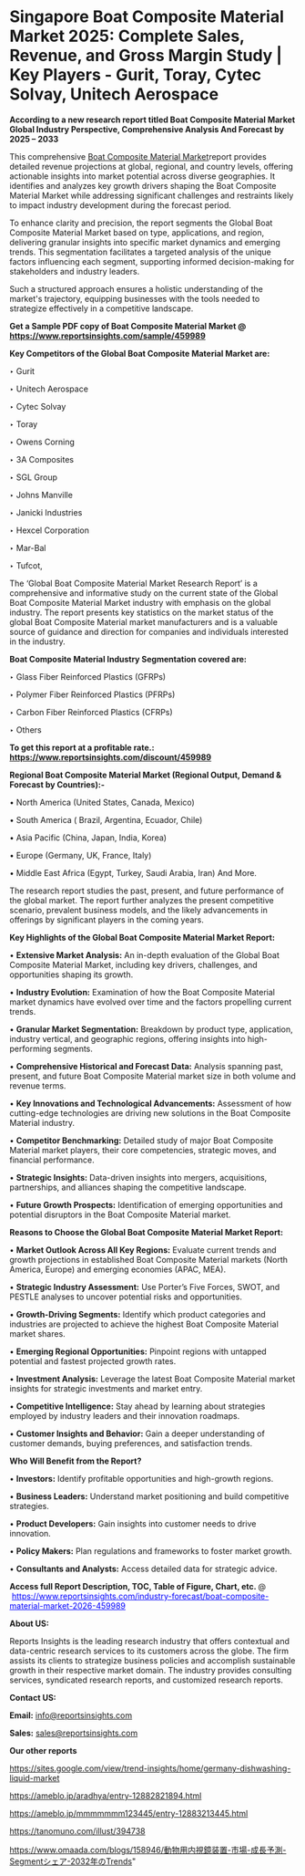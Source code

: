 # Singapore Boat Composite Material Market 2025: Complete Sales, Revenue, and Gross Margin Study | Key Players - Gurit, Toray, Cytec Solvay, Unitech Aerospace

<strong>According to a new research report titled Boat Composite Material Market Global Industry Perspective, Comprehensive Analysis And Forecast by 2025 – 2033</strong>

This comprehensive <a href=https://www.reportsinsights.com/sample/459989>Boat Composite Material Market</a>report provides detailed revenue projections at global, regional, and country levels, offering actionable insights into market potential across diverse geographies. It identifies and analyzes key growth drivers shaping the Boat Composite Material Market while addressing significant challenges and restraints likely to impact industry development during the forecast period.

To enhance clarity and precision, the report segments the Global Boat Composite Material Market based on type, applications, and region, delivering granular insights into specific market dynamics and emerging trends. This segmentation facilitates a targeted analysis of the unique factors influencing each segment, supporting informed decision-making for stakeholders and industry leaders.

Such a structured approach ensures a holistic understanding of the market's trajectory, equipping businesses with the tools needed to strategize effectively in a competitive landscape.

<strong>Get a Sample PDF copy of Boat Composite Material Market </strong><strong>@<a href=https://www.reportsinsights.com/sample/459989 style=color:#0000ff;> https://www.reportsinsights.com/sample/459989</a></strong></font>

<strong>Key Competitors of the Global Boat Composite Material Market are:</strong>

‣ Gurit

‣ Unitech Aerospace

‣ Cytec Solvay

‣ Toray

‣ Owens Corning

‣ 3A Composites

‣ SGL Group

‣ Johns Manville

‣ Janicki Industries

‣ Hexcel Corporation

‣ Mar-Bal

‣ Tufcot,

The ‘Global Boat Composite Material Market Research Report’ is a comprehensive and informative study on the current state of the Global Boat Composite Material Market industry with emphasis on the global industry. The report presents key statistics on the market status of the global Boat Composite Material market manufacturers and is a valuable source of guidance and direction for companies and individuals interested in the industry.

<strong>Boat Composite Material Industry Segmentation covered are:</strong>

‣ Glass Fiber Reinforced Plastics (GFRPs)

‣ Polymer Fiber Reinforced Plastics (PFRPs)

‣ Carbon Fiber Reinforced Plastics (CFRPs)

‣ Others

<strong>To get this report at a profitable rate.: <a href=https://www.reportsinsights.com/discount/459989 style=color:#0000ff;>https://www.reportsinsights.com/discount/459989</a></strong></font>

<strong>Regional Boat Composite Material Market (Regional Output, Demand &amp; Forecast by Countries):-</strong>

• North America (United States, Canada, Mexico)

• South America ( Brazil, Argentina, Ecuador, Chile)

• Asia Pacific (China, Japan, India, Korea)

• Europe (Germany, UK, France, Italy)

• Middle East Africa (Egypt, Turkey, Saudi Arabia, Iran) And More.

The research report studies the past, present, and future performance of the global market. The report further analyzes the present competitive scenario, prevalent business models, and the likely advancements in offerings by significant players in the coming years.

<strong>Key Highlights of the Global Boat Composite Material Market Report:</strong>

• <strong>Extensive Market Analysis:</strong> An in-depth evaluation of the Global Boat Composite Material Market, including key drivers, challenges, and opportunities shaping its growth.

• <strong>Industry Evolution:</strong> Examination of how the Boat Composite Material market dynamics have evolved over time and the factors propelling current trends.

• <strong>Granular Market Segmentation:</strong> Breakdown by product type, application, industry vertical, and geographic regions, offering insights into high-performing segments.

• <strong>Comprehensive Historical and Forecast Data:</strong> Analysis spanning past, present, and future Boat Composite Material market size in both volume and revenue terms.

• <strong>Key Innovations and Technological Advancements:</strong> Assessment of how cutting-edge technologies are driving new solutions in the Boat Composite Material industry.

• <strong>Competitor Benchmarking:</strong> Detailed study of major Boat Composite Material market players, their core competencies, strategic moves, and financial performance.

• <strong>Strategic Insights:</strong> Data-driven insights into mergers, acquisitions, partnerships, and alliances shaping the competitive landscape.

• <strong>Future Growth Prospects:</strong> Identification of emerging opportunities and potential disruptors in the Boat Composite Material market.

<strong>Reasons to Choose the Global Boat Composite Material Market Report:</strong>

• <strong>Market Outlook Across All Key Regions:</strong> Evaluate current trends and growth projections in established Boat Composite Material markets (North America, Europe) and emerging economies (APAC, MEA).

• <strong>Strategic Industry Assessment:</strong> Use Porter’s Five Forces, SWOT, and PESTLE analyses to uncover potential risks and opportunities.

• <strong>Growth-Driving Segments:</strong> Identify which product categories and industries are projected to achieve the highest Boat Composite Material market shares.

• <strong>Emerging Regional Opportunities:</strong> Pinpoint regions with untapped potential and fastest projected growth rates.

• <strong>Investment Analysis:</strong> Leverage the latest Boat Composite Material market insights for strategic investments and market entry.

• <strong>Competitive Intelligence:</strong> Stay ahead by learning about strategies employed by industry leaders and their innovation roadmaps.

• <strong>Customer Insights and Behavior:</strong> Gain a deeper understanding of customer demands, buying preferences, and satisfaction trends.

<strong>Who Will Benefit from the Report?</strong>

• <strong>Investors:</strong> Identify profitable opportunities and high-growth regions.

• <strong>Business Leaders:</strong> Understand market positioning and build competitive strategies.

• <strong>Product Developers:</strong> Gain insights into customer needs to drive innovation.

• <strong>Policy Makers:</strong> Plan regulations and frameworks to foster market growth.

• <strong>Consultants and Analysts:</strong> Access detailed data for strategic advice.
</ul>
<strong>Access full Report Description, TOC, Table of Figure, Chart, etc. </strong>@  <a href=https://www.reportsinsights.com/industry-forecast/boat-composite-material-market-2026-459989 style=color:#0000ff;>https://www.reportsinsights.com/industry-forecast/boat-composite-material-market-2026-459989</a></font>

<strong><strong>About US</strong>:</strong>

Reports Insights is the leading research industry that offers contextual and data-centric research services to its customers across the globe. The firm assists its clients to strategize business policies and accomplish sustainable growth in their respective market domain. The industry provides consulting services, syndicated research reports, and customized research reports.

<strong>Contact US:</strong>

<p class=""""><b>Email:</b> <a href=mailto:info@reportsinsights.com>info@reportsinsights.com</a></p>
<p class=""""><b>Sales:</b> <a href=mailto:sales@reportsinsights.com>sales@reportsinsights.com</a></p>

<strong>Our other reports</strong>

<a href=https://sites.google.com/view/trend-insights/home/germany-dishwashing-liquid-market>https://sites.google.com/view/trend-insights/home/germany-dishwashing-liquid-market</a>

<a href=https://ameblo.jp/aradhya/entry-12882821894.html>https://ameblo.jp/aradhya/entry-12882821894.html</a>

<a href=https://ameblo.jp/mmmmmmm123445/entry-12883213445.html>https://ameblo.jp/mmmmmmm123445/entry-12883213445.html</a>

<a href=https://tanomuno.com/illust/394738>https://tanomuno.com/illust/394738</a>

<a href=https://www.omaada.com/blogs/158946/動物用内視鏡装置-市場-成長予測-Segmentシェア-2032年のTrends>https://www.omaada.com/blogs/158946/動物用内視鏡装置-市場-成長予測-Segmentシェア-2032年のTrends</a>"

